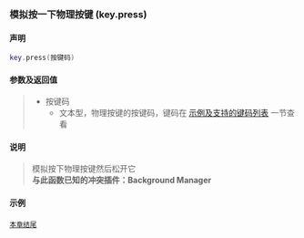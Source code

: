 ### 模拟按一下物理按键 \(**key\.press**\)

#### 声明
```lua
key.press(按键码)
```


#### 参数及返回值
> - 按键码
>   - 文本型，物理按键的按键码，键码在 [示例及支持的键码列表](/Handbook/key/samples.md) 一节查看


#### 说明
> 模拟按下物理按键然后松开它  
> **与此函数已知的冲突插件：Background Manager**  


#### 示例  
[`本章结尾`](/Handbook/key/samples.md)  

